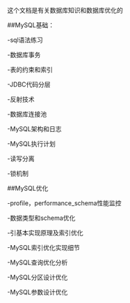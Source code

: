 这个文档是有关数据库知识和数据库优化的

##MySQL基础：

-sql语法练习

-数据库事务

-表的约束和索引

-JDBC代码分层

-反射技术

-数据库连接池

-MySQL架构和日志

-MySQL执行计划

-读写分离

-锁机制

##MySQL优化

-profile，performance_schema性能监控

-数据类型和schema优化

-引基本实现原理及索引优化

-MySQL索引优化实现细节

-MySQL查询优化分析

-MySQL分区设计优化

-MySQL参数设计优化
